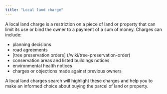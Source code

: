 ```yaml
---
title: "Local land charge"
---
```


A local land charge is a restriction on a piece of land or property that can limit its use or bind the owner to a payment of a sum of money. Charges can include:

* planning decisions
* road agreements
* [tree preservation orders] (/wiki/tree-preservation-order)
* conservation areas and listed buildings notices
* environmental health notices
* charges or objections made against previous owners

A local land charges search will highlight these charges and help you to make an informed choice about buying the parcel of land or property.

